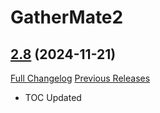 # GatherMate2 <Gas Clouds>

## [2.8](https://github.com/michaelnpsp/GatherMate2GasClouds/tree/2.8) (2024-11-21)
[Full Changelog](https://github.com/michaelnpsp/GatherMate2GasClouds/compare/2.7...2.8) [Previous Releases](https://github.com/michaelnpsp/GatherMate2GasClouds/releases)

- TOC Updated  
